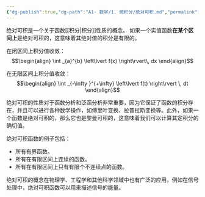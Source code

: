 ```yaml
---
{"dg-publish":true,"dg-path":"A1- 数学/1. 微积分/绝对可积.md","permalink":"/A1- 数学/1. 微积分/绝对可积/","dgPassFrontmatter":true,"noteIcon":"","created":"2024-05-21T22:29:37.816+08:00","updated":"2025-04-14T18:25:19.667+08:00"}
---
```



绝对可积是一个关于函数[[积分\|积分]]性质的概念。
如果一个实值函数**在某个区间上**是绝对可积的，这意味着其绝对值的积分是有限的。


在闭区间上积分值收敛：
$$\begin{align}
\int _{a}^{b} \left\lvert  f(x) \right\rvert\, dx 
\end{align}$$


在无限区间上积分值收敛：
$$\begin{align}
\int _{-\infty }^{+\infty}  \left\lvert  f(t) \right\rvert \, dt 
\end{align}$$


绝对可积的性质对于函数分析和泛函分析非常重要，因为它保证了函数的积分存在，并且可以进行各种数学操作，如傅里叶变换、拉普拉斯变换等。此外，如果一个函数是绝对可积的，那么它也是黎曼可积的，这意味着我们可以计算其定积分的确切值。

绝对可积函数的例子包括：
- 所有有界函数。
- 所有在有限区间上连续的函数。
- 所有在有限区间上只有有限个不连续点的函数。

绝对可积的概念在物理学、工程学和其他科学领域中也有广泛的应用，例如在信号处理中，绝对可积函数可以用来描述信号的能量。


